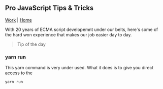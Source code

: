 ## Pro JavaScript Tips & Tricks

[Work](./) | [Home](../..)

With 20 years of ECMA script developemnt under our belts, here's some of the hard won experience that makes our job easier day to day.

> Tip of the day

### yarn run

This yarn command is very under used. What it does is to give you direct access to the

```bash
yarn run
```
